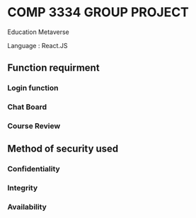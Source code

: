 # COMP 3334  GROUP PROJECT
Education Metaverse

Language : React.JS

## Function requirment

### Login function


### Chat Board


### Course Review

## Method of security used

### Confidentiality

### Integrity

### Availability
